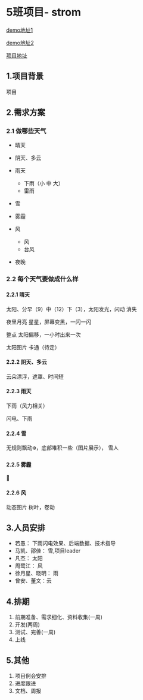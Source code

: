 # 5班项目- strom
[demo地址1](http://jrgapp.sinaapp.com/)

[demo地址2](http://strom.coding.io/)

[项目地址](https://coding.net/u/jirengu/p/Strom/git)
## 1.项目背景

项目
## 2.需求方案

### 2.1 做哪些天气
- 晴天
- 阴天、多云
- 雨天
	- 下雨（小 中 大）
	- 雷雨
- 雪
- 雾霾
- 风
	- 风
	- 台风 

- 夜晚

 	

### 2.2 每个天气要做成什么样
#### 2.2.1 晴天
太阳、分早（9）中（12）下（3），太阳发光，闪动 消失

夜里月亮 星星，屏幕变黑，一闪一闪

整点 太阳偏移，一小时出来一次

太阳图片 卡通（待定）

#### 2.2.2 阴天、多云
云朵漂浮，遮罩、时间短


#### 2.2.3 雨天

下雨（风力相关）

闪电、下雨


#### 2.2.4 雪
无规则飘动❄️，底部堆积一些（图片展示）， 雪人



#### 2.2.5 雾霾
🌁

#### 2.2.6 风

动态图片 树叶，卷动




## 3.人员安排
- 若愚： 下雨闪电效果、后端数据、技术指导
- 马凯、邵佳： 雪,项目leader 
- 凡杰： 太阳
- 周鹭江： 风 
- 徐月星、晓明： 雨
- 曾安、董文：云

## 4.排期
1. 前期准备、需求细化、资料收集(一周)
2. 开发(两周)
3. 测试、完善(一周)
4. 上线


## 5.其他
1. 项目例会安排
2. 进度跟进
3. 文档、周报

